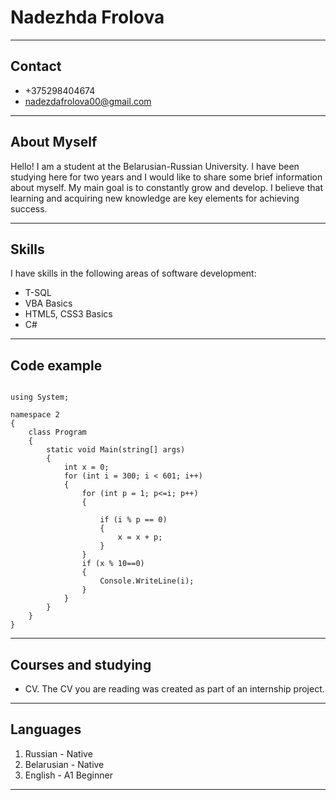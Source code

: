 # Nadezhda Frolova

***

## Contact

* +375298404674
* nadezdafrolova00@gmail.com

***

## About Myself

Hello! I am a student at the Belarusian-Russian University. I have been studying here for two years and I would like to share some brief information about myself. My main goal is to constantly grow and develop. I believe that learning and acquiring new knowledge are key elements for achieving success.

***

## Skills

I have skills in the following areas of software development:
* T-SQL
* VBA Basics
* HTML5, CSS3 Basics
* C#

***

## Code example

```

using System;

namespace 2
{
    class Program
    {
        static void Main(string[] args)
        {
            int x = 0;
            for (int i = 300; i < 601; i++) 
            {
                for (int p = 1; p<=i; p++)
                {

                    if (i % p == 0)
                    {
                        x = x + p;
                    }
                }
                if (x % 10==0)
                {
                    Console.WriteLine(i);
                }
            }
        }
    }
}

```

***

## Courses and studying

* CV. The CV you are reading was created as part of an internship project.

***

## Languages 

1. Russian - Native
2. Belarusian - Native
3. English - А1 Beginner

***
